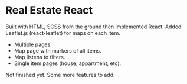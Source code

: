 # Real Estate React

Built with HTML, SCSS from the ground then implemented React.
Added Leaflet.js (react-leaflet) for maps on each item.

+ Multiple pages.
+ Map page with markers of all items.
+ Map listens to filters.
+ Single item pages (house, appartment, etc).

Not finished yet. Some more features to add.
